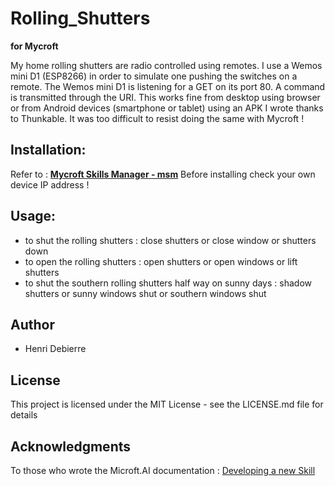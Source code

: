 # Rolling_Shutters
**for Mycroft**

My home rolling shutters are radio controlled using remotes. 
I use a Wemos mini D1 (ESP8266) in order to simulate one pushing the switches on a remote. 
The Wemos mini D1 is listening for a GET on its port 80. A command is transmitted through the URI.
This works fine from desktop using browser or from Android devices (smartphone or tablet) using an APK I wrote thanks to Thunkable.
It was too difficult to resist doing the same with Mycroft !


## Installation:
Refer to : **[Mycroft Skills Manager - msm](https://mycroft.ai/documentation/msm/)**
Before installing check your own device IP address !


## Usage:
* to shut the rolling shutters : close shutters or close window or shutters down
* to open the rolling shutters : open shutters or open windows or lift shutters
* to shut the southern rolling shutters half way on sunny days : shadow shutters or sunny windows shut or southern windows shut


## Author
* Henri Debierre


## License
This project is licensed under the MIT License - see the LICENSE.md file for details

## Acknowledgments
To those who wrote the Microft.AI documentation : [Developing a new Skill](https://mycroft.ai/documentation/skills/introduction-developing-skills/#structure-of-the-skill-repo)
